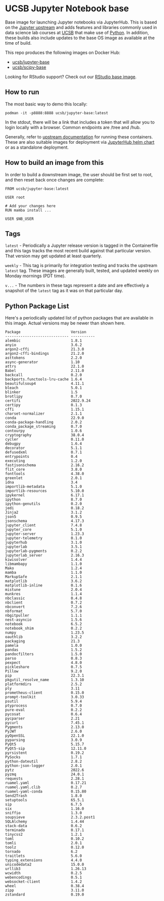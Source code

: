 UCSB Jupyter Notebook base
=================

Base image for launching Jupyter notebooks via JupyterHub.  This is based on the [Jupyter upstream](https://hub.docker.com/r/jupyter/base-notebook) and adds features and libraries commonly used in data science lab courses at [UCSB](https://ucsb.edu) that make use of [Python](https://www.python.org/).  In addition, these builds also include updates to the base OS image as available at the time of build.

This repo produces the following images on Docker Hub:
* [ucsb/jupyter-base](https://hub.docker.com/r/ucsb/jupyter-base)
* [ucsb/scipy-base](https://hub.docker.com/r/ucsb/scipy-base)

Looking for RStudio support?  Check out our [RStudio base image](https://hub.docker.com/u/ucsb/rstudio-base).

## How to run

The most basic way to demo this locally: 

`podman -it -p8888:8888 ucsb/jupyter-base:latest`

In the stdout, there will be a link that includes a token that will allow you to login locally with a browser.  Common endpoints are /tree and /hub.

Generally, refer to [upstream documentation](https://jupyter-docker-stacks.readthedocs.io/en/latest/) for running these containers. These are also suitable images for deployment via [JupyterHub helm chart](https://zero-to-jupyterhub.readthedocs.io/en/latest/) or as a standalone deployment.

## How to build an image from this

In order to build a downstream image, the user should be first set to root, and then reset back once changes are complete:

```
FROM ucsb/jupyter-base:latest

USER root

# Add your changes here
RUN mamba install ...

USER $NB_USER
```

## Tags

`latest` - Periodically a Jupyter release version is tagged in the Containerfile and this tags tracks the most recent build against that particular version.  That version may get updated at least quarterly.

`weekly` - This tag is primarily for integration testing and tracks the upstream `latest` tag.  These images are generally built, tested, and updated weekly on Monday mornings (PDT time).

`v...` - The numbers in these tags represent a date and are effectively a snapshot of the `latest` tag as it was on that particular day.  

## Python Package List
Here's a periodically updated list of python packages that are available in this image.  Actual versions may be newer than shown here.
```
Package                       Version
----------------------------- -----------
alembic                       1.8.1
anyio                         3.6.2
argon2-cffi                   21.3.0
argon2-cffi-bindings          21.2.0
asttokens                     2.2.0
async-generator               1.10
attrs                         22.1.0
Babel                         2.11.0
backcall                      0.2.0
backports.functools-lru-cache 1.6.4
beautifulsoup4                4.11.1
bleach                        5.0.1
blinker                       1.5
brotlipy                      0.7.0
certifi                       2022.9.24
certipy                       0.1.3
cffi                          1.15.1
charset-normalizer            2.1.1
conda                         22.9.0
conda-package-handling        2.0.2
conda_package_streaming       0.7.0
contourpy                     1.0.6
cryptography                  38.0.4
cycler                        0.11.0
debugpy                       1.6.4
decorator                     5.1.1
defusedxml                    0.7.1
entrypoints                   0.4
executing                     1.2.0
fastjsonschema                2.16.2
flit_core                     3.8.0
fonttools                     4.38.0
greenlet                      2.0.1
idna                          3.4
importlib-metadata            5.1.0
importlib-resources           5.10.0
ipykernel                     6.17.1
ipython                       8.7.0
ipython-genutils              0.2.0
jedi                          0.18.2
Jinja2                        3.1.2
json5                         0.9.5
jsonschema                    4.17.3
jupyter_client                7.4.8
jupyter_core                  5.1.0
jupyter-server                1.23.3
jupyter-telemetry             0.1.0
jupyterhub                    3.1.0
jupyterlab                    3.5.1
jupyterlab-pygments           0.2.2
jupyterlab_server             2.16.3
kiwisolver                    1.4.4
libmambapy                    1.1.0
Mako                          1.2.4
mamba                         1.1.0
MarkupSafe                    2.1.1
matplotlib                    3.6.2
matplotlib-inline             0.1.6
mistune                       2.0.4
munkres                       1.1.4
nbclassic                     0.4.8
nbclient                      0.7.2
nbconvert                     7.2.6
nbformat                      5.7.0
nbgitpuller                   1.1.1
nest-asyncio                  1.5.6
notebook                      6.5.2
notebook_shim                 0.2.2
numpy                         1.23.5
oauthlib                      3.2.2
packaging                     21.3
pamela                        1.0.0
pandas                        1.5.2
pandocfilters                 1.5.0
parso                         0.8.3
pexpect                       4.8.0
pickleshare                   0.7.5
Pillow                        9.2.0
pip                           22.3.1
pkgutil_resolve_name          1.3.10
platformdirs                  2.5.2
ply                           3.11
prometheus-client             0.15.0
prompt-toolkit                3.0.33
psutil                        5.9.4
ptyprocess                    0.7.0
pure-eval                     0.2.2
pycosat                       0.6.4
pycparser                     2.21
pycurl                        7.45.1
Pygments                      2.13.0
PyJWT                         2.6.0
pyOpenSSL                     22.1.0
pyparsing                     3.0.9
PyQt5                         5.15.7
PyQt5-sip                     12.11.0
pyrsistent                    0.19.2
PySocks                       1.7.1
python-dateutil               2.8.2
python-json-logger            2.0.1
pytz                          2022.6
pyzmq                         24.0.1
requests                      2.28.1
ruamel.yaml                   0.17.21
ruamel.yaml.clib              0.2.7
ruamel-yaml-conda             0.15.80
Send2Trash                    1.8.0
setuptools                    65.5.1
sip                           6.7.5
six                           1.16.0
sniffio                       1.3.0
soupsieve                     2.3.2.post1
SQLAlchemy                    1.4.44
stack-data                    0.6.2
terminado                     0.17.1
tinycss2                      1.2.1
toml                          0.10.2
tomli                         2.0.1
toolz                         0.12.0
tornado                       6.2
traitlets                     5.6.0
typing_extensions             4.4.0
unicodedata2                  15.0.0
urllib3                       1.26.13
wcwidth                       0.2.5
webencodings                  0.5.1
websocket-client              1.4.2
wheel                         0.38.4
zipp                          3.11.0
zstandard                     0.19.0
```
